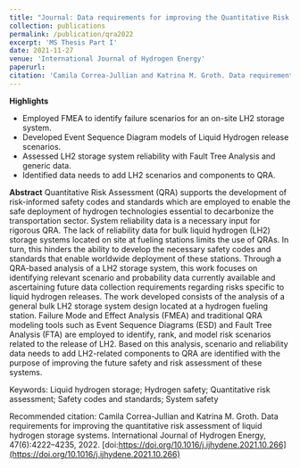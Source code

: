 ```yaml
---
title: "Journal: Data requirements for improving the Quantitative Risk Assessment of liquid hydrogen storage systems"
collection: publications
permalink: /publication/qra2022
excerpt: 'MS Thesis Part I'
date: 2021-11-27
venue: 'International Journal of Hydrogen Energy'
paperurl:
citation: 'Camila Correa-Jullian and Katrina M. Groth. Data requirements for improving the quantitative risk assessment of liquid hydrogen storage systems. International Journal of Hydrogen Energy, 47(6):4222–4235, 2022. doi:https://doi.org/10.1016/j.ijhydene.2021.10.266'
---
```

**Highlights**
* Employed FMEA to identify failure scenarios for an on-site LH2 storage system.
* Developed Event Sequence Diagram models of Liquid Hydrogen release scenarios.
* Assessed LH2 storage system reliability with Fault Tree Analysis and generic data.
* Identified data needs to add LH2 scenarios and components to QRA.

**Abstract**
Quantitative Risk Assessment (QRA) supports the development of risk-informed safety codes and standards which are employed to enable the safe deployment of hydrogen technologies essential to decarbonize the transportation sector. System reliability data is a necessary input for rigorous QRA. The lack of reliability data for bulk liquid hydrogen (LH2) storage systems located on site at fueling stations limits the use of QRAs. In turn, this hinders the ability to develop the necessary safety codes and standards that enable worldwide deployment of these stations. Through a QRA-based analysis of a LH2 storage system, this work focuses on identifying relevant scenario and probability data currently available and ascertaining future data collection requirements regarding risks specific to liquid hydrogen releases. The work developed consists of the analysis of a general bulk LH2 storage system design located at a hydrogen fueling station. Failure Mode and Effect Analysis (FMEA) and traditional QRA modeling tools such as Event Sequence Diagrams (ESD) and Fault Tree Analysis (FTA) are employed to identify, rank, and model risk scenarios related to the release of LH2. Based on this analysis, scenario and reliability data needs to add LH2-related components to QRA are identified with the purpose of improving the future safety and risk assessment of these systems.

Keywords: Liquid hydrogen storage; Hydrogen safety; Quantitative risk assessment; Safety codes and standards; System safety

Recommended citation: Camila Correa-Jullian and Katrina M. Groth. Data requirements for improving the quantitative risk assessment of liquid hydrogen storage systems. International Journal of Hydrogen Energy, 47(6):4222–4235, 2022. [doi:https://doi.org/10.1016/j.ijhydene.2021.10.266](https://doi.org/10.1016/j.ijhydene.2021.10.266)
